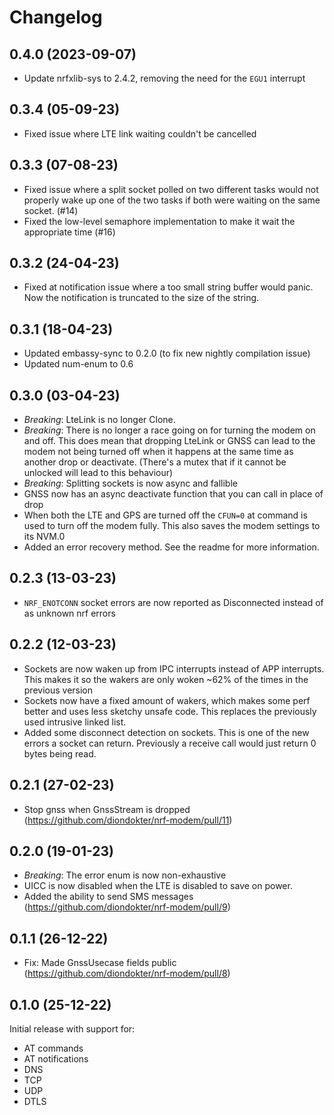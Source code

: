# Changelog

## 0.4.0 (2023-09-07)

- Update nrfxlib-sys to 2.4.2, removing the need for the `EGU1` interrupt

## 0.3.4 (05-09-23)

- Fixed issue where LTE link waiting couldn't be cancelled

## 0.3.3 (07-08-23)

- Fixed issue where a split socket polled on two different tasks would not properly wake up one of the two tasks if both were waiting on the same socket. (#14)
- Fixed the low-level semaphore implementation to make it wait the appropriate time (#16)

## 0.3.2 (24-04-23)

- Fixed at notification issue where a too small string buffer would panic. Now the notification is truncated to the size of the string.

## 0.3.1  (18-04-23)

- Updated embassy-sync to 0.2.0 (to fix new nightly compilation issue)
- Updated num-enum to 0.6

## 0.3.0 (03-04-23)

- *Breaking*: LteLink is no longer Clone.
- *Breaking*: There is no longer a race going on for turning the modem on and off.
  This does mean that dropping LteLink or GNSS can lead to the modem not being turned off when it happens at the same time as another drop or deactivate.
  (There's a mutex that if it cannot be unlocked will lead to this behaviour)
- *Breaking*: Splitting sockets is now async and fallible
- GNSS now has an async deactivate function that you can call in place of drop
- When both the LTE and GPS are turned off the `CFUN=0` at command is used to turn off the modem fully.
  This also saves the modem settings to its NVM.0
- Added an error recovery method. See the readme for more information.

## 0.2.3 (13-03-23)

- `NRF_ENOTCONN` socket errors are now reported as Disconnected instead of as unknown nrf errors

## 0.2.2 (12-03-23)

- Sockets are now waken up from IPC interrupts instead of APP interrupts. This makes it so the wakers are only woken ~62% of the times in the previous version
- Sockets now have a fixed amount of wakers, which makes some perf better and uses less sketchy unsafe code. This replaces the previously used intrusive linked list.
- Added some disconnect detection on sockets. This is one of the new errors a socket can return. Previously a receive call would just return 0 bytes being read.

## 0.2.1 (27-02-23)

- Stop gnss when GnssStream is dropped (https://github.com/diondokter/nrf-modem/pull/11)

## 0.2.0 (19-01-23)

- *Breaking*: The error enum is now non-exhaustive
- UICC is now disabled when the LTE is disabled to save on power.
- Added the ability to send SMS messages (https://github.com/diondokter/nrf-modem/pull/9)

## 0.1.1 (26-12-22)

- Fix: Made GnssUsecase fields public (https://github.com/diondokter/nrf-modem/pull/8)

## 0.1.0 (25-12-22)

Initial release with support for:
- AT commands
- AT notifications
- DNS
- TCP
- UDP
- DTLS
